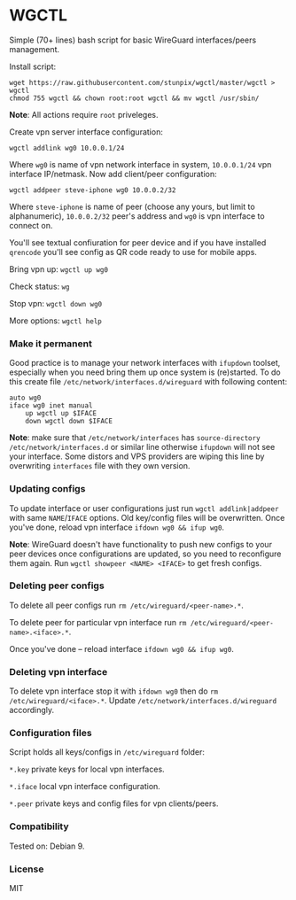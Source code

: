 # WGCTL

Simple (70+ lines) bash script for basic WireGuard interfaces/peers management.

Install script:
```
wget https://raw.githubusercontent.com/stunpix/wgctl/master/wgctl > wgctl
chmod 755 wgctl && chown root:root wgctl && mv wgctl /usr/sbin/
```

**Note**: All actions require `root` priveleges.

Create vpn server interface configuration:

`wgctl addlink wg0 10.0.0.1/24`

Where `wg0` is name of vpn network interface in system, `10.0.0.1/24` vpn interface IP/netmask. Now add client/peer configuration:

`wgctl addpeer steve-iphone wg0 10.0.0.2/32`

Where `steve-iphone` is name of peer (choose any yours, but limit to alphanumeric), `10.0.0.2/32` peer's address and `wg0` is vpn interface to connect on.

You'll see textual confiuration for peer device and if you have installed `qrencode` you'll see config as QR code ready to use for mobile apps.

Bring vpn up: `wgctl up wg0`

Check status: `wg`

Stop vpn: `wgctl down wg0`

More options: `wgctl help`

### Make it permanent

Good practice is to manage your network interfaces with `ifupdown` toolset, especially when you need bring them up once system is (re)started. To do this create file `/etc/network/interfaces.d/wireguard` with following content:

```
auto wg0
iface wg0 inet manual
	up wgctl up $IFACE
	down wgctl down $IFACE
```

**Note**: make sure that `/etc/network/interfaces` has `source-directory /etc/network/interfaces.d` or similar line otherwise `ifupdown` will not see your interface. Some distors and VPS providers are wiping this line by overwriting `interfaces` file with they own version.

### Updating configs

To update interface or user configurations just run `wgctl addlink|addpeer` with same `NAME`/`IFACE` options. Old key/config files will be overwritten. Once you've done, reload vpn interface `ifdown wg0 && ifup wg0`.

**Note**: WireGuard doesn't have functionality to push new configs to your peer devices once configurations are updated, so you need to reconfigure them again. Run `wgctl showpeer <NAME> <IFACE>` to get fresh configs.

### Deleting peer configs

To delete all peer configs run `rm /etc/wireguard/<peer-name>.*`.

To delete peer for particular vpn interface run `rm /etc/wireguard/<peer-name>.<iface>.*`.

Once you've done – reload interface `ifdown wg0 && ifup wg0`.

### Deleting vpn interface

To delete vpn interface stop it with `ifdown wg0` then do `rm /etc/wireguard/<iface>.*`. Update `/etc/network/interfaces.d/wireguard` accordingly.

### Configuration files

Script holds all keys/configs in `/etc/wireguard` folder:

`*.key` private keys for local vpn interfaces.

`*.iface` local vpn interface configuration.

`*.peer` private keys and config files for vpn clients/peers.

### Compatibility

Tested on: Debian 9.

### License

MIT
